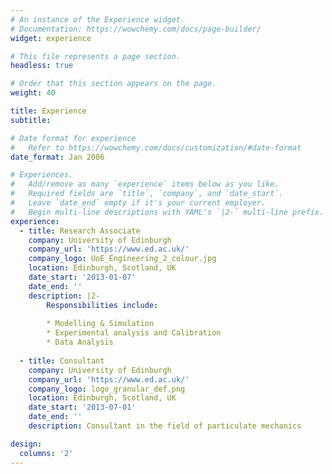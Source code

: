 ```yaml
---
# An instance of the Experience widget.
# Documentation: https://wowchemy.com/docs/page-builder/
widget: experience

# This file represents a page section.
headless: true

# Order that this section appears on the page.
weight: 40

title: Experience
subtitle:

# Date format for experience
#   Refer to https://wowchemy.com/docs/customization/#date-format
date_format: Jan 2006

# Experiences.
#   Add/remove as many `experience` items below as you like.
#   Required fields are `title`, `company`, and `date_start`.
#   Leave `date_end` empty if it's your current employer.
#   Begin multi-line descriptions with YAML's `|2-` multi-line prefix.
experience:
  - title: Research Associate
    company: University of Edinburgh
    company_url: 'https://www.ed.ac.uk/'
    company_logo: UoE_Engineering_2_colour.jpg
    location: Edinburgh, Scotland, UK
    date_start: '2013-01-07'
    date_end: ''
    description: |2-
        Responsibilities include:
        
        * Modelling & Simulation
        * Experimental analysis and Calibration
        * Data Analysis
        
  - title: Consultant
    company: University of Edinburgh
    company_url: 'https://www.ed.ac.uk/'
    company_logo: logo_granular_def.png
    location: Edinburgh, Scotland, UK
    date_start: '2013-07-01'
    date_end: ''
    description: Consultant in the field of particulate mechanics

design:
  columns: '2'
---
```

